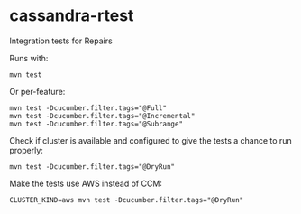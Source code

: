 # cassandra-rtest
Integration tests for Repairs

Runs with: 
```
mvn test
```

Or per-feature:
```
mvn test -Dcucumber.filter.tags="@Full"
mvn test -Dcucumber.filter.tags="@Incremental"
mvn test -Dcucumber.filter.tags="@Subrange"
```

Check if cluster is available and configured to give the tests a chance to run properly:
```
mvn test -Dcucumber.filter.tags="@DryRun"
```

Make the tests use AWS instead of CCM:

```
CLUSTER_KIND=aws mvn test -Dcucumber.filter.tags="@DryRun"
```
